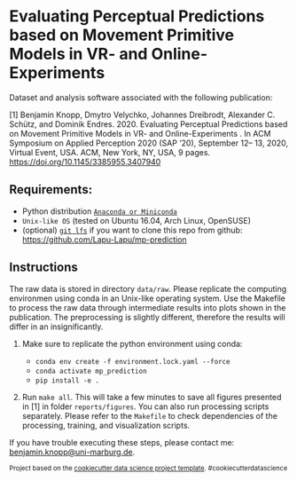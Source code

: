 Evaluating Perceptual Predictions based on Movement Primitive Models in VR- and Online-Experiments
==============================

Dataset and analysis software associated with the following publication:

[1] Benjamin Knopp, Dmytro Velychko, Johannes Dreibrodt, Alexander C.  Schütz, and Dominik Endres. 2020. Evaluating Perceptual Predictions based on Movement Primitive Models in VR- and Online-Experiments .  In ACM Symposium on Applied Perception 2020 (SAP ’20), September 12– 13, 2020, Virtual Event, USA. ACM, New York, NY, USA, 9 pages. https://doi.org/10.1145/3385955.3407940


## Requirements:
- Python distribution [`Anaconda or Miniconda`](https://docs.conda.io/en/latest/miniconda.html)
- `Unix-like OS` (tested on Ubuntu 16.04, Arch Linux, OpenSUSE)
- (optional) [`git lfs`](https://github.com/git-lfs/git-lfs/wiki/Installation) if you want to clone this repo from github: https://github.com/Lapu-Lapu/mp-prediction

## Instructions

The raw data is stored in directory `data/raw`. Please replicate the computing environmen
using conda in an Unix-like operating system. Use the Makefile to process the raw data
through intermediate results into plots shown in the publication. The preprocessing is
slightly different, therefore the results will differ in an insignificantly.

1. Make sure to replicate the python environment using conda:

    - `conda env create -f environment.lock.yaml --force`
    - `conda activate mp_prediction`
    - `pip install -e .`

2. Run `make all`. This will take a few minutes to save all figures
   presented in [1] in folder `reports/figures`. You can also run processing
   scripts separately. Please refer to the `Makefile` to check dependencies of
   the processing, training, and visualization scripts.

If you have trouble executing these steps, please contact me: benjamin.knopp@uni-marburg.de.


<p><small>Project based on the <a target="_blank" href="https://drivendata.github.io/cookiecutter-data-science/">cookiecutter data science project template</a>. #cookiecutterdatascience</small></p>
